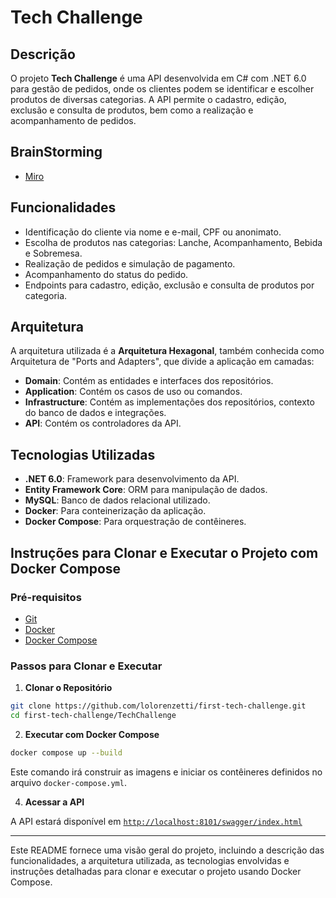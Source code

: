 # Tech Challenge

## Descrição

O projeto **Tech Challenge** é uma API desenvolvida em C# com .NET 6.0 para gestão de pedidos, onde os clientes podem se identificar e escolher produtos de diversas categorias. A API permite o cadastro, edição, exclusão e consulta de produtos, bem como a realização e acompanhamento de pedidos.

## BrainStorming
- [Miro](https://miro.com/app/board/uXjVKX1L2Zs=/)

## Funcionalidades

- Identificação do cliente via nome e e-mail, CPF ou anonimato.
- Escolha de produtos nas categorias: Lanche, Acompanhamento, Bebida e Sobremesa.
- Realização de pedidos e simulação de pagamento.
- Acompanhamento do status do pedido.
- Endpoints para cadastro, edição, exclusão e consulta de produtos por categoria.

## Arquitetura

A arquitetura utilizada é a **Arquitetura Hexagonal**, também conhecida como Arquitetura de "Ports and Adapters", que divide a aplicação em camadas:

- **Domain**: Contém as entidades e interfaces dos repositórios.
- **Application**: Contém os casos de uso ou comandos.
- **Infrastructure**: Contém as implementações dos repositórios, contexto do banco de dados e integrações.
- **API**: Contém os controladores da API.

## Tecnologias Utilizadas

- **.NET 6.0**: Framework para desenvolvimento da API.
- **Entity Framework Core**: ORM para manipulação de dados.
- **MySQL**: Banco de dados relacional utilizado.
- **Docker**: Para conteinerização da aplicação.
- **Docker Compose**: Para orquestração de contêineres.

## Instruções para Clonar e Executar o Projeto com Docker Compose

### Pré-requisitos

- [Git](https://git-scm.com/)
- [Docker](https://www.docker.com/)
- [Docker Compose](https://docs.docker.com/compose/)

### Passos para Clonar e Executar

1. **Clonar o Repositório**

```bash
git clone https://github.com/lolorenzetti/first-tech-challenge.git
cd first-tech-challenge/TechChallenge
```

2. **Executar com Docker Compose**

```bash
docker compose up --build
```

Este comando irá construir as imagens e iniciar os contêineres definidos no arquivo `docker-compose.yml`.

4. **Acessar a API**

A API estará disponível em [`http://localhost:8101/swagger/index.html`](http://localhost:8101/swagger/index.html)

---

Este README fornece uma visão geral do projeto, incluindo a descrição das funcionalidades, a arquitetura utilizada, as tecnologias envolvidas e instruções detalhadas para clonar e executar o projeto usando Docker Compose.
